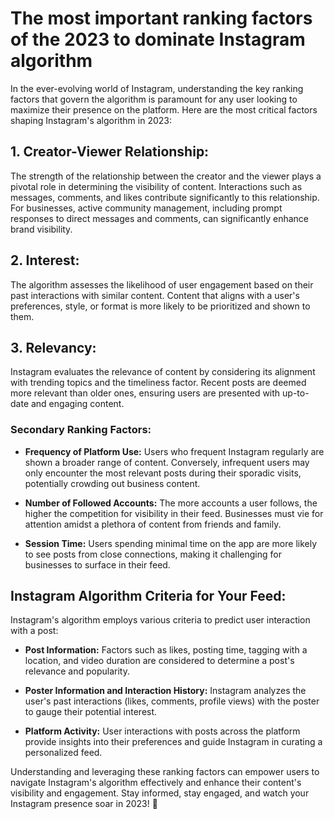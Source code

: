 # The most important ranking factors of the 2023 to dominate Instagram algorithm

In the ever-evolving world of Instagram, understanding the key ranking factors that govern the algorithm is paramount for any user looking to maximize their presence on the platform. Here are the most critical factors shaping Instagram's algorithm in 2023:

## 1. Creator-Viewer Relationship:

The strength of the relationship between the creator and the viewer plays a pivotal role in determining the visibility of content. Interactions such as messages, comments, and likes contribute significantly to this relationship. For businesses, active community management, including prompt responses to direct messages and comments, can significantly enhance brand visibility.

## 2. Interest:

The algorithm assesses the likelihood of user engagement based on their past interactions with similar content. Content that aligns with a user's preferences, style, or format is more likely to be prioritized and shown to them.

## 3. Relevancy:

Instagram evaluates the relevance of content by considering its alignment with trending topics and the timeliness factor. Recent posts are deemed more relevant than older ones, ensuring users are presented with up-to-date and engaging content.

### Secondary Ranking Factors:

- **Frequency of Platform Use:** Users who frequent Instagram regularly are shown a broader range of content. Conversely, infrequent users may only encounter the most relevant posts during their sporadic visits, potentially crowding out business content.

- **Number of Followed Accounts:** The more accounts a user follows, the higher the competition for visibility in their feed. Businesses must vie for attention amidst a plethora of content from friends and family.

- **Session Time:** Users spending minimal time on the app are more likely to see posts from close connections, making it challenging for businesses to surface in their feed.

## Instagram Algorithm Criteria for Your Feed:

Instagram's algorithm employs various criteria to predict user interaction with a post:

- **Post Information:** Factors such as likes, posting time, tagging with a location, and video duration are considered to determine a post's relevance and popularity.

- **Poster Information and Interaction History:** Instagram analyzes the user's past interactions (likes, comments, profile views) with the poster to gauge their potential interest.

- **Platform Activity:** User interactions with posts across the platform provide insights into their preferences and guide Instagram in curating a personalized feed.

Understanding and leveraging these ranking factors can empower users to navigate Instagram's algorithm effectively and enhance their content's visibility and engagement. Stay informed, stay engaged, and watch your Instagram presence soar in 2023! 🚀

